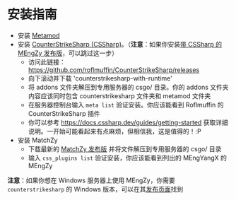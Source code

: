 # 安装指南

* 安装 [Metamod](https://cs2.poggu.me/metamod/installation/)
* 安装 [CounterStrikeSharp (CSSharp)](https://docs.cssharp.dev/guides/getting-started/)。（**注意**：如果你安装[带 CSSharp 的 MEngZy 发布版](https://github.com/MEngYangX/MEngZy/releases)，可以跳过这一步）
    * 访问此链接：https://github.com/roflmuffin/CounterStrikeSharp/releases
    * 向下滚动并下载 'counterstrikesharp-with-runtime'
    * 将 addons 文件夹解压到专用服务器的 csgo/ 目录。你的 addons 文件夹内容应该同时包含 counterstrikesharp 文件夹和 metamod 文件夹
    * 在服务器控制台输入 `meta list` 验证安装。你应该能看到 Roflmuffin 的 CounterStrikeSharp 插件
    * 你可以参考 https://docs.cssharp.dev/guides/getting-started 获取详细说明。一开始可能看起来有点麻烦，但相信我，这是值得的！:P
* 安装 MatchZy
    * 下载最新的 [MatchZy 发布版](https://github.com/MEngYangX/MEngZy/releases) 并将文件解压到专用服务器的 csgo/ 目录
    * 输入 `css_plugins list` 验证安装，你应该能看到列出的 MEngYangX 的 MEngZy

**注意**：如果你想在 Windows 服务器上使用 MEngZy，你需要 `counterstrikesharp` 的 Windows 版本，可以在其[发布页面](https://github.com/roflmuffin/CounterStrikeSharp/releases)找到 